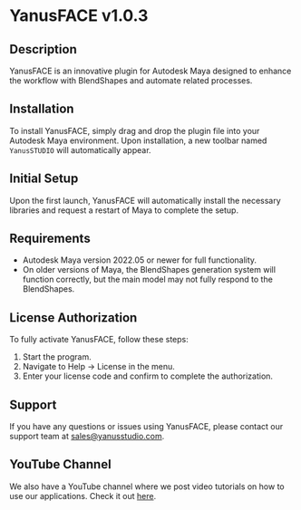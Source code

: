 # YanusFACE v1.0.3

## Description
YanusFACE is an innovative plugin for Autodesk Maya designed to enhance the workflow with BlendShapes and automate related processes.

## Installation
To install YanusFACE, simply drag and drop the plugin file into your Autodesk Maya environment. Upon installation, a new toolbar named `YanusSTUDIO` will automatically appear.

## Initial Setup
Upon the first launch, YanusFACE will automatically install the necessary libraries and request a restart of Maya to complete the setup.

## Requirements
- Autodesk Maya version 2022.05 or newer for full functionality.
- On older versions of Maya, the BlendShapes generation system will function correctly, but the main model may not fully respond to the BlendShapes.

## License Authorization
To fully activate YanusFACE, follow these steps:
1. Start the program.
2. Navigate to Help -> License in the menu.
3. Enter your license code and confirm to complete the authorization.

## Support
If you have any questions or issues using YanusFACE, please contact our support team at [sales@yanusstudio.com](mailto:sales@yanusstudio.com).

## YouTube Channel
We also have a YouTube channel where we post video tutorials on how to use our applications. Check it out [here](https://www.youtube.com/channel/UCeoNRe0n2eq7w97H2VIBpPQ).
